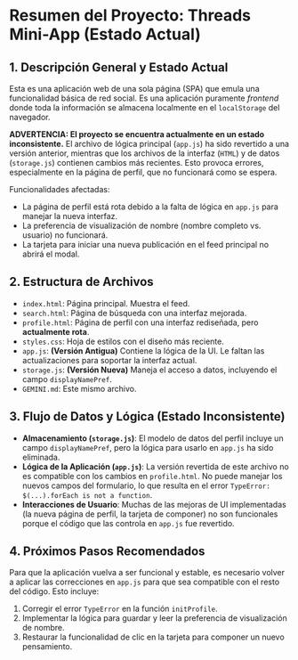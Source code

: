 # Resumen del Proyecto: Threads Mini-App (Estado Actual)

## 1. Descripción General y Estado Actual

Esta es una aplicación web de una sola página (SPA) que emula una funcionalidad básica de red social. Es una aplicación puramente *frontend* donde toda la información se almacena localmente en el `localStorage` del navegador.

**ADVERTENCIA: El proyecto se encuentra actualmente en un estado inconsistente.** El archivo de lógica principal (`app.js`) ha sido revertido a una versión anterior, mientras que los archivos de la interfaz (`HTML`) y de datos (`storage.js`) contienen cambios más recientes. Esto provoca errores, especialmente en la página de perfil, que no funcionará como se espera.

Funcionalidades afectadas:
- La página de perfil está rota debido a la falta de lógica en `app.js` para manejar la nueva interfaz.
- La preferencia de visualización de nombre (nombre completo vs. usuario) no funcionará.
- La tarjeta para iniciar una nueva publicación en el feed principal no abrirá el modal.

## 2. Estructura de Archivos

- `index.html`: Página principal. Muestra el feed.
- `search.html`: Página de búsqueda con una interfaz mejorada.
- `profile.html`: Página de perfil con una interfaz rediseñada, pero **actualmente rota**.
- `styles.css`: Hoja de estilos con el diseño más reciente.
- `app.js`: **(Versión Antigua)** Contiene la lógica de la UI. Le faltan las actualizaciones para soportar la interfaz actual.
- `storage.js`: **(Versión Nueva)** Maneja el acceso a datos, incluyendo el campo `displayNamePref`.
- `GEMINI.md`: Este mismo archivo.

## 3. Flujo de Datos y Lógica (Estado Inconsistente)

- **Almacenamiento (`storage.js`)**: El modelo de datos del perfil incluye un campo `displayNamePref`, pero la lógica para usarlo en `app.js` ha sido eliminada.
- **Lógica de la Aplicación (`app.js`)**: La versión revertida de este archivo no es compatible con los cambios en `profile.html`. No puede manejar los nuevos campos del formulario, lo que resulta en el error `TypeError: $(...).forEach is not a function`.
- **Interacciones de Usuario**: Muchas de las mejoras de UI implementadas (la nueva página de perfil, la tarjeta de componer) no son funcionales porque el código que las controla en `app.js` fue revertido.

## 4. Próximos Pasos Recomendados

Para que la aplicación vuelva a ser funcional y estable, es necesario volver a aplicar las correcciones en `app.js` para que sea compatible con el resto del código. Esto incluye:
1. Corregir el error `TypeError` en la función `initProfile`.
2. Implementar la lógica para guardar y leer la preferencia de visualización de nombre.
3. Restaurar la funcionalidad de clic en la tarjeta para componer un nuevo pensamiento.
